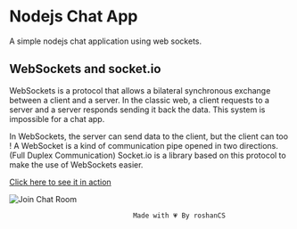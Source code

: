 # Nodejs Chat App

A simple nodejs chat application using web sockets.

## WebSockets and socket.io

WebSockets is a protocol that allows a bilateral synchronous exchange between a client and a server.
In the classic web, a client requests to a server and a server responds sending it back the data. This system is impossible for a chat app.

In WebSockets, the server can send data to the client, but the client can too ! A WebSocket is a kind of communication pipe opened in two directions.(Full Duplex Communication)
Socket.io is a library based on this protocol to make the use of WebSockets easier.

[Click here to see it in action](https://roshan-chat-app.herokuapp.com/)

![Join Chat Room](https://i.imgur.com/UbM4HYC.jpg)



				                   Made with 💗 By roshanCS
